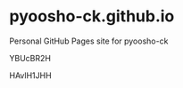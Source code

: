 # pyoosho-ck.github.io
Personal GitHub Pages site for pyoosho-ck










































YBUcBR2H

HAvlH1JHH
